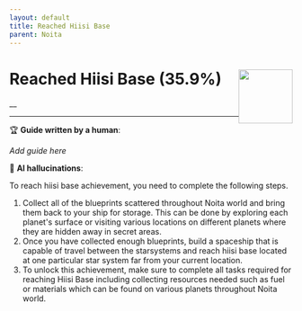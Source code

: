 ```yaml
---
layout: default
title: Reached Hiisi Base
parent: Noita
---
```


# Reached Hiisi Base (35.9%) <img style="float: right;" src="https://cdn.cloudflare.steamstatic.com/steamcommunity/public/images/apps/881100/c219c3651fcf6dd48c3db6fbbbbd18a39c397697.jpg" width="96" height="96">

__

***

:trophy: **Guide written by a human**:

_Add guide here_

:robot: **AI hallucinations**:

To reach hiisi base achievement, you need to complete the following steps. 
1) Collect all of the blueprints scattered throughout Noita world and bring them back to your ship for storage. This can be done by exploring each planet's surface or visiting various locations on different planets where they are hidden away in secret areas.
2) Once you have collected enough blueprints, build a spaceship that is capable of travel between the starsystems and reach hiisi base located at one particular star system far from your current location. 
3) To unlock this achievement, make sure to complete all tasks required for reaching Hiisi Base including collecting resources needed such as fuel or materials which can be found on various planets throughout Noita world.
